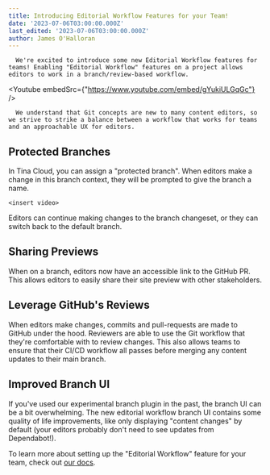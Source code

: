```yaml
---
title: Introducing Editorial Workflow Features for your Team!
date: '2023-07-06T03:00:00.000Z'
last_edited: '2023-07-06T03:00:00.000Z'
author: James O'Halloran
---
```


      We're excited to introduce some new Editorial Workflow features for teams! Enabling "Editorial Workflow" features on a project allows editors to work in a branch/review-based workflow.

<Youtube embedSrc={"https://www.youtube.com/embed/gYukiULGqGc"} />

<WarningCallout body="&#x22;Editorial Workflow&#x22; features are available today on the Tina Cloud business plan." />

      We understand that Git concepts are new to many content editors, so we strive to strike a balance between a workflow that works for teams and an approachable UX for editors.

## Protected Branches

In Tina Cloud, you can assign a "protected branch". When editors make a change in this branch context, they will be prompted to give the branch a name.

`<insert video>`

Editors can continue making changes to the branch changeset, or they can switch back to the default branch.

## Sharing Previews

When on a branch, editors now have an accessible link to the GitHub PR. This allows editors to easily share their site preview with other stakeholders.

## Leverage GitHub's Reviews

When editors make changes, commits and pull-requests are made to GitHub under the hood. Reviewers are able to use the Git workflow that they're comfortable with to review changes. This also allows teams to ensure that their CI/CD workflow all passes before merging any content updates to their main branch.

## Improved Branch UI

If you've used our experimental branch plugin in the past, the branch UI can be a bit overwhelming. The new editorial workflow branch UI contains some quality of life improvements, like only displaying "content changes" by default (your editors probably don't need to see updates from Dependabot!).

To learn more about setting up the "Editorial Workflow" feature for your team, check out [our docs](/docs/drafts/editorial-workflow/).
